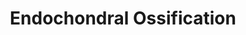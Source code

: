 ---
annotations:
- type: Pathway Ontology
  value: regulatory pathway
authors:
- MaintBot
- AlexanderPico
- Egonw
- Susan
description: ''
last-edited: 2019-09-17
organisms:
- Pan troglodytes
redirect_from:
- /index.php/Pathway:WP947
- /instance/WP947
schema-jsonld:
- '@context': https://schema.org/
  '@id': https://wikipathways.github.io/pathways/WP947.html
  '@type': Dataset
  creator:
    '@type': Organization
    name: WikiPathways
  description: ''
  keywords:
  - CDKN1C
  - BMP7
  - ADAMTS4
  - PLAU
  - ADAMTS5
  - PTH1R
  - PRKACA
  - TIMP3
  - SCIN
  - HDAC4
  - Growth hormone
  - IGF1
  - GLI3
  - AKP2
  - FGF2
  - ADAMTS1
  - CAB39
  - PLAT
  - THRA
  - PTH
  - TNAP
  - COL2A1
  - BMPR1A
  - SOX9
  - cAMP
  - DDR2
  - Aggrecan
  - TGFB1
  - STAT1
  - COL10A1
  - FGFR3
  - FGF18
  - HMGCS1
  - IFT88
  - Thyroid hormone
  - SOX6
  - CTSL2
  - AKT1
  - GHR
  - Bapx1
  - VEGFA
  - PTHLH
  - FGFR1
  - RUNX2
  - TGFB2
  - CHST11
  - IGF2
  - Triiodothyronine
  - Carminerin
  - FRZB
  - PTCH1
  - SPP1
  - MMP9
  - SLC38A2
  - KIF3A
  - ENPP1
  - IHH
  - Oxygen
  - MGP
  - CALM1
  - IGF1R
  - STAT5B
  - BMP6
  - SERPINH1
  - SOX5
  - RUNX3
  - PTCH
  - MMP13
  - MEF2C
  license: CC0
  name: Endochondral Ossification
seo: CreativeWork
title: Endochondral Ossification
wpid: WP947
---